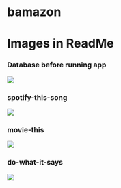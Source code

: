 # bamazon

# Images in ReadMe

<h3>Database before running app</h3>

![](workingimages/Starting-Database.JPG)

<h3>spotify-this-song</h3>

![](workingImages/spotify-this-song.JPG)

<h3>movie-this</h3>

![](workingImages/movie-this.JPG)

<h3>do-what-it-says</h3>

![](workingImages/do-what-it-says.JPG)

